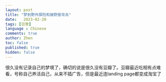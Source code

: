 ```yaml
---
layout: post
title: "梦到野外探险和被野兽攻击"
date:   2023-02-20
tags: [日常]
language : Chinese
comments: true
author: Zhen
toc: false
published: true
hidden: false
---
```

很久没有记录自己的梦境了，确切的说是很久没有豆瓣了。豆瓣最近吃相有点难看，号称自己养活自己，从来不插广告，但是最近连landing page都变成淘宝了
<!--stackedit_data:
eyJoaXN0b3J5IjpbOTMwMDYzMTk5XX0=
-->
